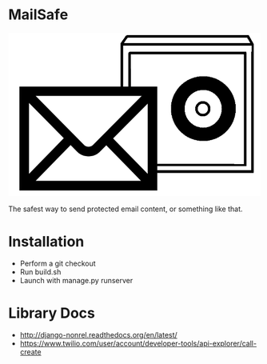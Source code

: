 MailSafe
========

![Mail Safe](/mailsafe.png)

The safest way to send protected email content, or something like that.

Installation
===
* Perform a git checkout
* Run build.sh
* Launch with manage.py runserver

Library Docs
===
- http://django-nonrel.readthedocs.org/en/latest/
- https://www.twilio.com/user/account/developer-tools/api-explorer/call-create

